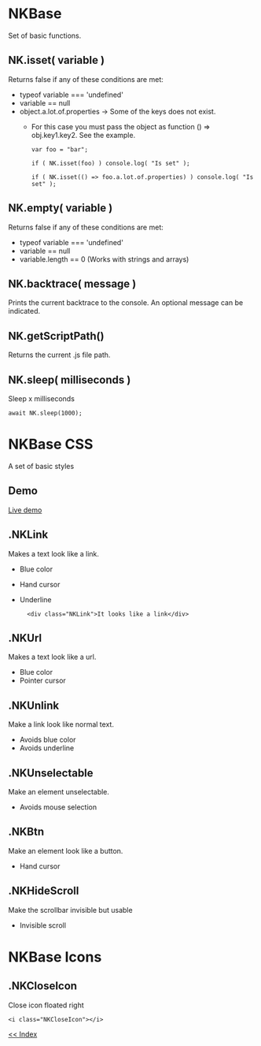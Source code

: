 # NKBase
Set of basic functions.

NK.isset( variable )
----------------------------------------------------------------------------
Returns false if any of these conditions are met:
- typeof variable === 'undefined'
- variable == null
- object.a.lot.of.properties -> Some of the keys does not exist.
  - For this case you must pass the object as function () => obj.key1.key2. See the example.


        var foo = "bar";

        if ( NK.isset(foo) ) console.log( "Is set" );

        if ( NK.isset(() => foo.a.lot.of.properties) ) console.log( "Is set" );
        


NK.empty( variable )
----------------------------------------------------------------------------
Returns false if any of these conditions are met:
- typeof variable === 'undefined'
- variable == null
- variable.length == 0 (Works with strings and arrays)



NK.backtrace( message )
----------------------------------------------------------------------------
Prints the current backtrace to the console. An optional message can be indicated.


NK.getScriptPath()
----------------------------------------------------------------------------
Returns the current .js file path.


NK.sleep( milliseconds )
----------------------------------------------------------------------------
Sleep x milliseconds

    await NK.sleep(1000);


# NKBase CSS
A set of basic styles

Demo
----------------------------------------------------------------------------
[Live demo](https://codepen.io/Netkuup/pen/RgGewV)

.NKLink
----------------------------------------------------------------------------
Makes a text look like a link.
- Blue color
- Hand cursor
- Underline


        <div class="NKLink">It looks like a link</div>

.NKUrl
----------------------------------------------------------------------------
Makes a text look like a url.
- Blue color
- Pointer cursor

.NKUnlink
----------------------------------------------------------------------------
Make a link look like normal text.
- Avoids blue color
- Avoids underline

.NKUnselectable
----------------------------------------------------------------------------
Make an element unselectable.
- Avoids mouse selection

.NKBtn
----------------------------------------------------------------------------
Make an element look like a button.
- Hand cursor


.NKHideScroll
----------------------------------------------------------------------------
Make the scrollbar invisible but usable

- Invisible scroll


# NKBase Icons

.NKCloseIcon
----------------------------------------------------------------------------
Close icon floated right

    <i class="NKCloseIcon"></i>

[<< Index](../../../../)